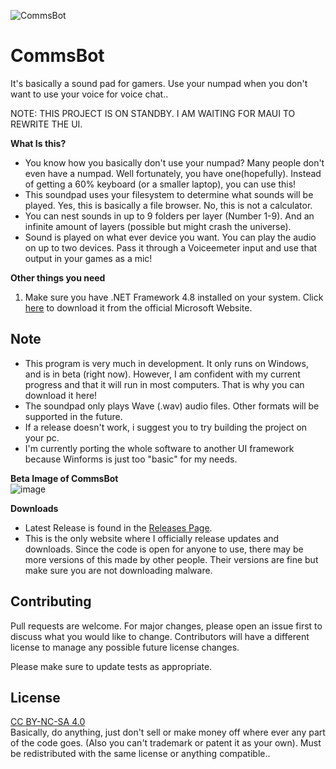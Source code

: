 ![CommsBot](https://user-images.githubusercontent.com/75120879/150243149-a58a7607-706b-43e9-990d-6fb2848eb671.png)
# CommsBot

It's basically a sound pad for gamers. Use your numpad when you don't want to use your voice for voice chat..

NOTE: THIS PROJECT IS ON STANDBY. I AM WAITING FOR MAUI TO REWRITE THE UI.

**What Is this?**
- You know how you basically don't use your numpad? Many people don't even have a numpad. Well fortunately, you have one(hopefully). Instead of getting a 60% keyboard (or a smaller laptop), you can use this!
- This soundpad uses your filesystem to determine what sounds will be played. Yes, this is basically a file browser. No, this is not a calculator.
- You can nest sounds in up to 9 folders per layer (Number 1-9). And an infinite amount of layers (possible but might crash  the universe).
- Sound is played on what ever device you want. You can play the audio on up to two devices. Pass it through a Voiceemeter input and use that output in your games as a mic!

**Other things you need**
1. Make sure you have .NET Framework 4.8 installed on your system. Click [here](https://dotnet.microsoft.com/en-us/download/dotnet-framework/net48) to download it from  the official Microsoft Website.

## Note 

- This program is very much in development. It only runs on Windows, and is in beta (right now). However, I am confident with my current progress and that it will run in most computers. That is why you can  download it here!
- The soundpad only plays Wave (.wav) audio files. Other formats will be supported in the future.
- If a release doesn't work, i suggest you to try building the project on your pc.
- I'm currently porting the whole software to another UI framework because Winforms is just too "basic" for my needs.

**Beta Image of CommsBot**<br/>
![image](https://user-images.githubusercontent.com/75120879/150243236-ce0ee897-5007-49ea-88d2-16512818bb92.png)

**Downloads**

- Latest Release is found in the [Releases Page](https://github.com/NoThrottle/CommsBot/releases).
- This is the only website where I officially release updates and downloads. Since the code is open for anyone to use, there may be more versions of this made by other people. Their versions are fine but make sure you are not downloading malware.

## Contributing
Pull requests are welcome. For major changes, please open an issue first to discuss what you would like to change. Contributors will have a different license to manage any possible future license changes.

Please make sure to update tests as appropriate.

## License
[CC BY-NC-SA 4.0](https://creativecommons.org/licenses/by-nc-sa/4.0/)<br/>
Basically, do anything, just don't sell or make money off where ever any part of the code goes. (Also you can't trademark or patent it as your own). Must be redistributed with the same license or anything compatible..
